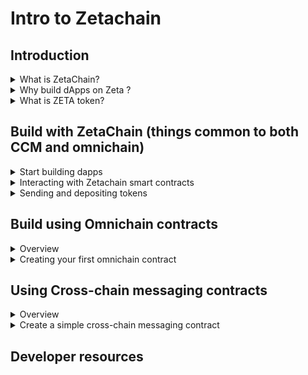 # Intro to Zetachain


## Introduction

<details>
<summary>What is ZetaChain?</summary>
<br>
ZetaChain is the foundational, chain-agnostic backbone of the decentralized internet. It acts as a convergence point for various blockchains, including Ethereum and Bitcoin. ZetaChain enables omnichain functionality, supporting generic smart contracts and seamless messaging between different blockchains. By addressing the challenges of cross-chain interactions, it opens up the crypto and global financial ecosystem to a broader audience. ZetaChain envisions a fluid, multi-chain crypto ecosystem where users and developers can easily navigate and leverage the unique advantages of different blockchains for payments, DeFi, gaming, art, and more.
At its core, ZetaChain is a public omnichain blockchain that supports real, native cross-blockchain transactions with a complete toolkit for cross-chain messaging and general Omnichain Smart Contracts.
  
------
<h3>MCQs</h3>

**Question:What is the primary role of ZetaChain in the context of the decentralized internet?**

◻  A. Providing exclusive support for Ethereum transactions <br>
◻  B. Acting as a specialized gaming blockchain <br>
✅ C. Enabling omnichain functionality for cross-blockchain transactions <br>
◻  D. Focusing solely on Bitcoin-related smart contracts


-------
</details>

<details>
<summary>Why build dApps on Zeta ?</summary>
<br>

**1. Decentralized and public blockchain network:**

ZetaChain is built on the Cosmos SDK and Tendermint Consensus. Unlike many cross-chain solutions that rely on centralized trust models prone to exploits and hacks, ZetaChain operates as a Proof-of-Stake blockchain. This means that all transactions and activities on the chain, including cross-chain transactions, are fully transparent, verifiable, and operate in a trust-minimized manner.

**2. Hyper-connected nodes:**

ZetaChain's nodes have observers that monitor transactions on every connected chain. Through ZetaChain's TSS architecture, the network can sign and verify transactions on each connected chain, similar to how a wallet operates. These hyper-connected nodes provide a seamless omnichain environment, allowing developers to build novel and powerful cross-chain applications.

**3. Omnichain smart contracts:**

ZetaChain supports the native deployment of smart contracts that can read from and write to connected chains. It is the only public blockchain that offers this capability, opening up new possibilities for app development.

**4. Cross-chain message passing:**

Developers can easily pass messages (data and value) between chains and layers using simple function calls. By leveraging message passing, dApp developers can create robust cross-chain applications by implementing a few functions within their existing smart contracts.

**5. Managed external assets:**

ZetaChain's network and dApps built on top of it can manage assets and vaults of externally connected chains. This allows for the management of assets on any chain, similar to how a smart contract on a single chain manages assets. As a result, a dApp on ZetaChain can orchestrate and bring smart contract logic to any connected chain, including non-smart-contract chains like Bitcoin.


-------
<h3>MCQs</h3>

**Question:How does ZetaChain's use of the Tendermint Consensus and Proof-of-Stake differ from some cross-chain solutions?**

◻  A. It introduces a centralized trust model. <br>
◻  B. It relies on a Proof-of-Work blockchain <br>
◻  C. It minimizes hyper-connected nodes <br>
✅  D. It ensures fully transparent and verifiable transactions


<br>

**Question:What distinguishes ZetaChain's approach to cross-chain applications through hyper-connected nodes?**

◻  A. Limited connectivity with external chains <br>
✅ B. Utilization of TSS architecture for transaction signing <br>
◻  C. Exclusively supporting single-chain applications <br>
◻  D. Reliance on a centralized node model <br>

----------
</details>


<details>
<summary>What is ZETA token?</summary>
<br>
ZetaChain's coin, ZETA, serves multiple purposes within the ZetaChain ecosystem.
  
- ZETA is used as gas for ZetaChain’s omnichain smart contracts layer and internal transactions. With transactions like EIP 1559, some ZETA is burned over time.

- ZETA is used in core pools that the protocol uses to exchange for external ZRC-20 gas assets to pay for and write outbound transactions to external chains. ZRC-20 is a token standard integrated into ZetaChain's omnichain smart contract platform. At a high-level, ZRC-20 tokens are an extension of the standard ERC-20 tokens found in the Ethereum ecosystem, ZRC-20 tokens have the added ability to manage assets on all ZetaChain-connected chains. 

- ZETA is used as a cross-chain intermediary asset through messaging. When a cross-chain message is sent, a dApp/user attaches ZETA in his message to represent value and to pay for all gas and transaction fees in a single bundle. ZETA is also exchanged on the core pools to pay for outbound gas.
  
- Users can conveniently pay for ZetaChain's cross-chain service and gas fees on the destination chain using ZETA in a single step or bundle.

-------
<h3>MCQs</h3>
<br>
**Question: What are the primary use cases of ZETA within the ZetaChain ecosystem?**

◻  A. Solely used for gas in external transactions <br>
◻  B. Exclusively burned over time in internal transactions <br>
✅ C. Multi-purpose, including gas for smart contracts, exchange in core pools, and as a cross-chain intermediary asset <br>
◻  D. Limited to managing assets on ZetaChain-connected chains
-------

</details>

## Build with ZetaChain (things common to both CCM and omnichain)
<details>
<summary> Start building dapps </summary>
<br>
ZetaChain is a Proof of Stake (PoS) blockchain developed using the Cosmos SDK and Tendermint Core consensus engine. This design choice allows ZetaChain to benefit from fast block times and instant finality.

ZetaChain includes an Ethereum Virtual Machine (EVM) compatible execution layer called zEVM. In addition to supporting all EVM features and standard interactions (such as contract creation, contract interaction, and contract composition), zEVM offers two unique capabilities:

- Contracts on zEVM can be called from external chains.
- Contracts on zEVM can generate outbound transactions on external chains.

These two features make zEVM a versatile programmable platform, enabling cross-chain transactions that can modify states across different chains in a single step.

When developing on ZetaChain, you create zEVM contracts. While these contracts can be standard Solidity contracts, to fully utilize ZetaChain's capabilities, they should adhere to specific interfaces. These interfaces, unique to ZetaChain, facilitate interaction with externally connected blockchains.

ZetaChain provides two methods for developing dApps: omnichain contracts and cross-chain message passing.

</details>

<details>
<summary> Interacting with Zetachain smart contracts </summary>
<br>

This ZetaChain smart contract template will help you to setup your dApp quickly. In order to begin, git clone the below repository.

`git clone https://github.com/zeta-chain/template`


This template uses Hardhat to compile, test, and deploy contracts. It also imports `@zetachain/toolkit` that provides a useful set of utilities for creating contracts, querying balances, tracking cross-chain transactions, accessing the faucet, and more. The template exposes most of the features available in the toolkit through Hardhat tasks.

1. Generating a Random Wallet
To generate a random wallet:

`npx hardhat account --save`

This command generates a random wallet, prints information about the wallet to the terminal, and saves the private key to a .env file to make it accessible to Hardhat. If you don't want to save the wallet (for example, if you just need an address to send tokens to for testing purposes), you can run the command without the --save flag.

If you already have a private key or a mnemonic you want to import, you can use the `--recover` flag:

`npx hardhat account --save --recover`

The account command will prompt you for a private key or a mnemonic, print the derived addresses and save the private key into the .env file.

The account command shows derived addresses in hexacecimal (for EVM-based chains), bech32 with zeta prefix for ZetaChain, and bech32 for Bitcoin.

2. Querying for Token Balances
To query for token balances:

`npx hardhat balances`

This command queries token balances for the account address derived from the private key specified in the `.env`. If you need to query for balances as part of a script, you can also use a `--json` flag to output the balances in JSON format:

`npx hardhat balances --json`

If you want to query for token balances for a different account, you can use the `--address` flag:

`npx hardhat balances --address ADDRESS`

The balances command supports querying for native gas tokens, wrapped ZETA on all connected chains as well as ZetaChain, ZRC-20 tokens, and BTC on Bitcoin.

3. Requesting Tokens from the Faucet
To request ZETA tokens from the faucet:

`npx hardhat faucet`

This command requests tokens from the faucet for the account address derived from the private key specified in the .env. Tokens sent to the address on ZetaChain.

You can specify a different address to send the tokens to:

`npx hardhat faucet --address ADDRESS`

Alternatively, you can install a standalone faucet CLI:

`yarn global add @zetachain/faucet-cli`

You can then use it with the following command:

`zetafaucet -h`

4. Creating an Omnichain Contract
The template includes a set of commands for generating code for smart contracts and helper tasks.

To create a new omnichain contract:

`npx hardhat omnichain MyContract`

This command creates a new omnichain contract in `contracts/MyContract.sol`, a task to deploy the contract in `tasks/deploy.ts`, and a task to interact with the contract in `tasks/interact.ts`.

When an omnichain contract is called, it can receive data in the data field of a transaction. This data is passed to the message parameter of the contract's onCrossChainCall function. To specify the fields of the message parameter, use positional arguments:

`npx hardhat omnichain MyContract recepient:address description quantity:uint256`

A field may have a type specified after the field name, separated by a colon. If no type is specified, the type defaults to string.

Supported types are: address, bool, bytes32, string, int,int8,int16,int128,int256,uint,uint8,uint16,uint128,uint256.

Learn more about omnichain contracts by following the tutorials.

5. Creating a Cross-Chain Messaging Contract
To create a new cross-chain messaging contract:

`npx hardhat messaging MyContract`

This command creates a new cross-chain messaging contract in contracts/MyContract.sol, a task to deploy the contract in tasks/deploy.ts, and a task to interact with the contract in tasks/interact.ts.

You can pass additional optional arguments to the messaging command to specify the data that will be sent in the message.

npx hardhat messaging MyContract token:uint256 sender:address to:address description

A field may have a type specified after the field name, separated by a colon. If no type is specified, the type defaults to string.

The list of supported types is the same as for omnichain contracts.


6. Tracking a Cross-Chain Transaction
After broadcasting a cross-chain transaction on a connected chain either to a cross-chain messaging contract or to trigger an omnichain contract, you can track its status:

`npx hardhat cctx TX_HASH`

7. Verifying a Contract
To verify a contract deployed on ZetaChain:

`npx hardhat verify:zeta --contract ADDRESS`

Select the contract to verify:
```
? Select a contract to verify: (Use arrow keys)
  @zetachain/zevm-protocol-contracts/contracts/interfaces/IZRC20.sol:IZRC20
  @zetachain/zevm-protocol-contracts/contracts/interfaces/zContract.sol:zContract
❯ contracts/Withdraw.sol:Withdraw
```

After the confirmation the contract will be verified.

8. Sending Tokens
Sending ZETA from ZetaChain to Goerli:

`npx hardhat send-zeta --amount 1 --network zeta_testnet --destination goerli_testnet`

9. Sending ZETA from Goerli to ZetaChain:

`npx hardhat send-zeta --amount 1 --network goerli_testnet --destination zeta_testnet`

10. Depositing gETH to ZetaChain as ZRC-20:

`npx hardhat send-zrc20 --amount 1 --network goerli_testnet --destination zeta_testnetv`

11. Withdrawing ZRC-20 from ZetaChain go Goerli as gETH:

`npx hardhat send-zrc20 --amount 1 --network zeta_testnet --destination goerli_testnet`

12. Depositing tBTC from the Bitcoin testnet to ZetaChain:

`npx hardhat send-btc --amount 1 --recipient TSS_ADDRESS --memo RECIPIENT_ADDRESS_WITHOUT_0x`


13. Querying Cross-Chain Fees


`npx hardhat fees`

This command will query the latest omnichain withdrawal fees as well as cross-chain messaging fees.

14. To calculate the fees for a different gas limit use the --gas flag:

`npx hardhat fees --gas 300000`

</details>

<details>
<Summary> Sending and depositing tokens </Summary>
<br>
<h3>Native ZETA Token on ZetaChain</h3>
The native token of the ZetaChain ZETA is a staking token, and is used to pay for transaction fees. ZetaChain node is built with Cosmos SDK framework and the ZETA token is implemented as a sdk.Coin. The on-chain denomination for the same is aZeta.

1 ZETA = 10¹⁸ aZeta.

To query for account balance you can use the Cosmos HTTP API balances endpoint:

`https://zetachain-athens.blockpi.network/lcd/v1/public/cosmos/bank/v1beta1/balances/zeta19nfaqu9wr0fktyyampva98ec025kjy0phww5um`
- To convert the value amount from azeta to ZETA, divide it by 10¹⁸. In the example above the balance is 10 ZETA.
  

> Sending ZETA from ZetaChain to Goerli:

`npx hardhat send-zeta --amount 1 --network zeta_testnet --destination goerli_testnet`

- send-zeta sends native ZETA to the wrapped ZETA contract on ZetaChain, approves the wrapped ZETA to be spent by the connector contract, then finally calls the connector's send method to send the wrapped ZETA to the connected chain.

> Wrapped ZETA on ZetaChain
ZETA can exists on ZetaChain in a wrapped form (WZETA) as a WETH9 token. WZETA is primarily used in internal liquidity pools on ZetaChain paired with native gas tokens of connected blockchains (for example, gETH/WZETA pair).

To wrap native ZETA and turn it into WZETA, send it to the zetaToken contract on Zetachain.

> ZETA Tokens on Connected Blockchains

ZETA tokens on EVM-compatible connected blockchains (like Ethereum, Polygon and BSC) are implemented as ERC-20 tokens. You can find the contract addresses of the zetaToken on a connected blockchain on the testnet page.

> Sending ZETA from Goerli to ZetaChain:

`npx hardhat send-zeta --amount 1 --network goerli_testnet --destination zeta_testnet`

 When you use the send-zeta command above, you will receive unwrapped native ZETA on ZetaChain.

> Sending ZETA from Goerli to BSC testnet:

`npx hardhat send-zeta --amount 1 --network goerli_testnet --destination bsc_testnet`

> Acquiring ZETA on ZetaChain

One way to accquire ZETA on ZetaChain is to swap native gas tokens (like gETH) on a connected chain's (like Goerli) Uniswap for ZETA. Use the zetaToken [contract address](https://www.zetachain.com/docs/reference/testnet/) on the connected chain of choice to add it to [Uniswap's UI](https://app.uniswap.org/swap), swap gETH for ZETA, then send ZETA to ZetaChain using the send-zeta command described above.

> Foreign Tokens on ZetaChain
> 
Native gas tokens of connected blockchains (like gETH, tMATIC, tBNB, and tBTC) are represented on ZetaChain as ZRC-20. ZRC-20 is an extension of ERC-20 that allows depositing tokens to and withdrawing tokens from ZetaChain.

To deposit tokens to ZetaChain, send them to the TSS address on a connected chain. To withdraw native gas tokens from ZetaChain, call the withdraw method of the ZRC-20 contract.

- Depositing gETH to ZetaChain as ZRC-20:

`npx hardhat send-zrc20 --amount 1 --network goerli_testnet --destination zeta_testnet`

- Withdrawing ZRC-20 from ZetaChain to Goerli as gETH:

`npx hardhat send-zrc20 --amount 1 --network zeta_testnet --destination goerli_testnet`

tBTC is represented on ZetaChain as ZRC-20 as well. To deposit tBTC to ZetaChain you need to send it to the tss address on the Bitcoin testnet with the recipient's address encoded in the memo.

- Depositing tBTC from the Bitcoin testnet to ZetaChain:

`npx hardhat send-btc --amount 1 --recipient <TSS_ADDRESS> --memo <RECIPIENT_ADDRESS>`

</details>


## Build using Omnichain contracts
<details>
<Summary> Overview </Summary>
<br>
Omnichain Smart Contracts are contracts deployed on ZetaChain that can use and orchestrate assets on connected chains, as well as on ZetaChain. With omnichain smart contracts you are able to have a single place of logic that can maintain the state of assets and data across all connected chains.

For a contract to be considered omnichain it must inherit from the zContract interface and implement the onCrossChainCall function:
```
pragma solidity 0.8.7;

import "@zetachain/protocol-contracts/contracts/zevm/interfaces/IZRC20.sol";
import "@zetachain/protocol-contracts/contracts/zevm/interfaces/zContract.sol";

contract YourContract is zContract {
    function onCrossChainCall(
        zContext calldata context,
        address zrc20,
        uint256 amount,
        bytes calldata message
    ) external virtual override {
        bytes32 recipient = abi.decode(message, (bytes32));

        (, uint256 gasFee) = IZRC20(zrc20).withdrawGasFee();

        IZRC20(zrc20).approve(zrc20, gasFee);
        IZRC20(zrc20).withdraw(abi.encodePacked(recipient), amount - gasFee);
    }
}
```
An omnichain contract is deployed on ZetaChain and can be called from any connected chain.

To call on omnichain contract the only thing a user has to do is send a transaction to a connected chain to ZetaChain's TSS address. The transaction amount becomes available to the sender on ZetaChain as ZRC-20 and the data byte array (containing an the omnichain contract address and message) is used to call the omnichain contract by address and pass arguments from the message.

Omnichain Smart Contracts are ideal for more complex applications where state management between different chains is core to the application. Some use case examples include:

- Complex trading or DeFi applications that involve liquidity on multiple chains.
- Adding smart contract layer to non-smart-contract chains like Bitcoin and Dogecoin, or incorporating these chains/assets with other pieces of the DeFi ecosystem natively.
- Multichain smart-contract wallet applications like portfolio management across all chains.
Leveraging existing implementations of protocols like Aave, Uniswap, Curve, etc. for omnichain. Since zEVM is EVM-compatible, one can build on top of these implementations (just as they would on Ethereum) to adapt them for omnichain interoperability.

Let's take a look at simple omnichain contract example in next section.

</details>




<details>
<Summary> Creating your first omnichain contract </Summary>
<br>

In this tutorial you will create a simple omnnichain contract, deploy it on ZetaChain and make a contract call from a connected chain.

<h3>Prerequisites:</h3>
<br>

- Node.js (version 18 or above)
- Yarn
- Git
- Set Up Your Environment
  
You can start from cloning the Hardhat contract template using the following command :

`git clone https://github.com/zeta-chain/template`

- Install dependencies:

```
cd template
yarn
```

<h3>Create the Contract :</h3>
<br>
  
To create a new omnichain contract you will use the omnichain Hardhat task available by default in the template.

`npx hardhat omnichain MyContract`

The omnichain task can also accept a list of arguments (optionally with types) to create a contract that accepts specific data from a connected chain.In this tutorial, you will create a contract that does not accept any arguments.

The omnichain task has created:

- `contracts/MyContract.sol`: a Solidity omnichain smart contract
- `tasks/deploy.ts`: a Hardhat task to deploy the contract
- `tasks/interact.ts`: a Hardhat task to interact with the contract
- It also modified `hardhat.config.ts` to import both deploy and interact tasks.

<h3>Omnichain Contract</h3>

Let's review the contents of the MyContract contract:

```
contracts/MyContract.sol
// SPDX-License-Identifier: MIT
pragma solidity 0.8.7;

import "@zetachain/protocol-contracts/contracts/zevm/SystemContract.sol";
import "@zetachain/protocol-contracts/contracts/zevm/interfaces/zContract.sol";

contract MyContract is zContract {
    SystemContract public immutable systemContract;

    constructor(address systemContractAddress) {
        systemContract = SystemContract(systemContractAddress);
    }

    modifier onlySystem() {
        require(
            msg.sender == address(systemContract),
            "Only system contract can call this function"
        );
        _;
    }

    function onCrossChainCall(
        zContext calldata context,
        address zrc20,
        uint256 amount,
        bytes calldata message
    ) external virtual override onlySystem {
        // TODO: implement the logic
    }
}
```

MyContract is a simple contract that inherits from the zContract interface.

- The contract declares a state variable of type SystemContract that stores a reference to the system contract.

- The constructor function accepts the address of the system contract and stores it in the systemContract state variable.

- `onCrossChainCall` is a function that is called when the contract gets called by a token transfer transaction sent to the TSS address on a connected chain (when a gas token is deposited) or a deposit method call on the ERC-20 custody contract (when an ERC-20 token is deposited). The function receives the following inputs:

- context: is a struct of type zContext that contains the following values:
- origin: EOA address that sent the token transfer transaction to the TSS address (triggering the omnichain contract) or the value passed to the deposit method call on the ERC-20 custody contract.
- chainID: interger ID of the connected chain from which the omnichain contract was triggered.
- sender (reserved for future use, currently empty)
- zrc20: the address of the ZRC-20 token contract that represents an asset from a connected chain on ZetaChain.
- amount: the amount of tokens that were transferred to the TSS address or an amount of tokens that were deposited to the ERC-20 custody contract.
- message: the contents of the data field of the token transfer transaction.

The `onCrossChainCall` function should only be called by the system contract (in other words, by the ZetaChain protocol) to prevent a caller from supplying arbitrary values in context. The onlySystem modifier ensures that the function is called only as a response to a token transfer transaction sent to the TSS address or an ERC-20 custody contract.

By default, the `onCrossChainCall` function doesn't do anything else. Based on usecase, you can implement the logic for the same.

<h3>Deploy Task</h3>
<br>

The omnichain task has created a Hardhat task to deploy the contract:


`tasks/deploy.ts`

```
import { getAddress } from "@zetachain/protocol-contracts";
import { task } from "hardhat/config";
import { HardhatRuntimeEnvironment } from "hardhat/types";

const main = async (args: any, hre: HardhatRuntimeEnvironment) => {
  if (hre.network.name !== "zeta_testnet") {
    throw new Error(
      '🚨 Please use the "zeta_testnet" network to deploy to ZetaChain.'
    );
  }

  const [signer] = await hre.ethers.getSigners();
  if (signer === undefined) {
    throw new Error(
      `Wallet not found. Please, run "npx hardhat account --save" or set PRIVATE_KEY env variable (for example, in a .env file)`
    );
  }

  const systemContract = getAddress("systemContract", "zeta_testnet");

  const factory = await hre.ethers.getContractFactory("MyContract");
  const contract = await factory.deploy(systemContract);
  await contract.deployed();

  if (args.json) {
    console.log(JSON.stringify(contract));
  } else {
    console.log(`🔑 Using account: ${signer.address}

🚀 Successfully deployed contract on ZetaChain.
📜 Contract address: ${contract.address}
🌍 Explorer: https://athens3.explorer.zetachain.com/address/${contract.address}
`);
  }
};

task("deploy", "Deploy the contract", main).addFlag("json", "Output in JSON");
```

- Omnichain contracts are supposed to be deployed to ZetaChain, so the task checks that the `--network` flag value is always zeta_testnet.

- The task uses the `getAddress` function from @zetachain/protocol-contracts to get the address of the system contract on ZetaChain.

- The task then uses `Ethers.js` to deploy the contract to ZetaChain.


<h3>Interact Task</h3>
<br>

The omnichain task has also created a Hardhat task to interact with the contract:

`tasks/interact.ts`
```
import { task } from "hardhat/config";
import { HardhatRuntimeEnvironment } from "hardhat/types";
import { parseUnits } from "@ethersproject/units";
import { getAddress } from "@zetachain/protocol-contracts";
import ERC20Custody from "@zetachain/protocol-contracts/abi/evm/ERC20Custody.sol/ERC20Custody.json";
import { prepareData } from "@zetachain/toolkit/helpers";
import { utils, ethers } from "ethers";
import ERC20 from "@openzeppelin/contracts/build/contracts/ERC20.json";

const main = async (args: any, hre: HardhatRuntimeEnvironment) => {
  const [signer] = await hre.ethers.getSigners();

  const data = prepareData(args.contract, [], []);

  let tx;

  if (args.token) {
    const custodyAddress = getAddress("erc20Custody", hre.network.name as any);
    const custodyContract = new ethers.Contract(
      custodyAddress,
      ERC20Custody.abi,
      signer
    );
    const tokenContract = new ethers.Contract(args.token, ERC20.abi, signer);
    const decimals = await tokenContract.decimals();
    const value = parseUnits(args.amount, decimals);
    const approve = await tokenContract.approve(custodyAddress, value);
    await approve.wait();

    tx = await custodyContract.deposit(signer.address, args.token, value, data);
    tx.wait();
  } else {
    const value = parseUnits(args.amount, 18);
    const to = getAddress("tss", hre.network.name as any);
    tx = await signer.sendTransaction({ data, to, value });
  }

  if (args.json) {
    console.log(JSON.stringify(tx, null, 2));
  } else {
    console.log(`🔑 Using account: ${signer.address}\n`);

    console.log(`🚀 Successfully broadcasted a token transfer transaction on ${hre.network.name} network.
📝 Transaction hash: ${tx.hash}
  `);
  }
};

task("interact", "Interact with the contract", main)
  .addParam("contract", "The address of the withdraw contract on ZetaChain")
  .addParam("amount", "Amount of tokens to send")
  .addOptionalParam("token", "The address of the token to send")
  .addFlag("json", "Output in JSON");
```

The task uses the prepareData function from @zetachain/toolkit/helpers to prepare the data field of the token transfer transaction. prepareData accepts an omnichain contract address on ZetaChain, a list of argument types, and a list of argument names. The data field contains the following information:

- the address of the contract on ZetaChain
- the arguments to pass to the onCrossChainCall function in the message parameter
- In the code generated above there are no arguments, so the data field is simply the address of the contract on ZetaChain.

Calling omnichain contracts is differs depending on whether a gas token is being deposited or an ERC-20 token.

If an ERC-20 token address is passed to the `--token` optional parameter, the interact task assumes you want to deposit an ERC-20 token in an omnichain contract.

To deposit an ERC-20 token into an omnichain contract you need to call the deposit method of the ERC-20 custody contract. The task first gets the address of the custody contract on the current network, creates an instance of a token contract, gets the number of decimals of the token, and approves the custody contract to spend the specified amount of ERC-20 tokens. The task then calls the deposit method of the custody contract, passing the following information:

- signer.address: the sender address that will be available in the origin field of the context parameter of the onCrossChainCall function
- args.token: the address of the ERC-20 token being deposited
- value: the amount of tokens being deposited
- data: the contents of the message
- If the --token optional parameter is not used, the interact task assumes you want to deposit a gas token. To deposit a gas token you need to send a token transfer transaction to the TSS address on a connected chain.

`getAddress` retrieves the address of the TSS on the current network.

The task then uses Ethers.js to send a token transfer transaction to the TSS address. The transaction contains the following information:

- data: the data field prepared by prepareData
- to: the address of the TSS
- value: the amount of tokens to transfer


<h3>Create an Account</h3>
<br>

To deploy and interact with the contract you will need a wallet with tokens.

- Create a new wallet account:

`npx hardhat account --save`

This command generates a random wallet, prints information about the wallet to the terminal, and saves the private key to a .env file to make it accessible to Hardhat.

- Use the Faucet to Request Tokens
Request testnet ZETA tokens from the ZetaChain faucet:

`npx hardhat faucet`

This command requests tokens from the faucet for the account address derived from the private key specified in the .env. Tokens sent to the address on ZetaChain.

Using the faucet task you can get ZETA tokens on ZetaChain as well as ZETA tokens on connected chains.

You will, however, need to request native tokens on connected chains from one of the publicly available faucets.

- Check Token Balances
Check token balances to ensure you have tokens on ZetaChain and at least one of the connected chains:

`npx hardhat balances`

Learn more about these and other ZetaChain toolkit commands avaialble in the [template](https://www.zetachain.com/docs/developers/template/).

- Deploy the Contract
Clear the cache and artifacts, then compile the contract:

`npx hardhat compile --force`

- Deploy the contract to ZetaChain:

`npx hardhat deploy --network zeta_testnet`

</details>

  
## Using Cross-chain messaging contracts
<details>
<summary>Overview</summary>
<br>

Cross-chain messaging (CCM) lets you send messages from any connected chain to any connected chain, including ZetaChain. Cross-chain messaging makes the most sense for applications that generally need minimal logic or state to maintain across all chains, and where data that needs only to be passed between different chains one way.

```
pragma solidity 0.8.7;

import "@zetachain/protocol-contracts/contracts/evm/tools/ZetaInteractor.sol";
import "@zetachain/protocol-contracts/contracts/evm/interfaces/ZetaInterfaces.sol";

contract YourContract is ZetaInteractor, ZetaReceiver {
    constructor(address connectorAddress)
        ZetaInteractor(connectorAddress)
    {}

    function sendMessage(uint256 destinationChainId) external payable {
        connector.send(
            ZetaInterfaces.SendInput({
                destinationChainId: destinationChainId,
                destinationAddress: interactorsByChainId[destinationChainId],
                destinationGasLimit: 300000,
                message: abi.encode("Hello, Cross-Chain World!"),
                zetaValueAndGas: msg.value,
                zetaParams: abi.encode("")
            })
        );
    }

    function onZetaMessage(ZetaInterfaces.ZetaMessage calldata zetaMessage) external override isValidMessageCall(zetaMessage) {
        // Handle the message
    }

    function onZetaRevert(ZetaInterfaces.ZetaRevert calldata zetaRevert) external override isValidRevertCall(zetaRevert) {
        // Handle the revert
    }
}
```
CCM contracts are deployed on two or more connected chains. ZetaChain acts as a relayer transferring the messages between blockchains.

- To send a message a user calls a function that executes connector.send(). ZetaChain picks up the message and sends it to the destination chain. The message is then received by a CCM contract passed to the onZetaMessage function.

A good use-case of CCM is an application that needs only to call a contract or send value to an address on a different chain. After the message is received and processed on the destination, the application ideally doesn't have to broadcast anything back to synchronize state for anything, and the sender doesn't care about the results.

Cross-chain messaging works to build a variety of applications and primitives such as:

- Omnichain NFTs that can be sent between different chains, and that don't need to know about the state of the collection on other chains
- “Simple” swap or bridge apps that use liquidity pools on existing chains
- Proving ownership of NFTs or simple action-calls to a different chain


</details>

<details>
<summary>Create a simple cross-chain messaging contract</summary>
<br>
In this tutorial we will create a simple contract that allows sending a message from one chain to another using the [Connector API](https://www.zetachain.com/docs/developers/cross-chain-messaging/connector/).

<h3>Prerequisites</h3>
<br>

- Node.js (version 18 or above)
- Yarn
- Git
  
<h3> Set up your environment </h3>

`git clone https://github.com/zeta-chain/template`
```
cd template
yarn
```

- Create the Contract
To create a new cross-chain messaging contract you will use the messaging Hardhat task available by default in the template.

`npx hardhat messaging CrossChainMessage message:string`

The messaging task accepts one or more arguments: the name of the contract and a list of arguments (optionally with types). The arguments define the contents of the message that will be sent across chains.

In the example above the message will have only one field: message of type string. If the type is not specified it is assumed to be string.

The messaging task has created:

- `contracts/CrossChainMessage.sol`: a Solidity cross-chain messaging contract
- `tasks/deploy.ts`: a Hardhat task to deploy the contract on one or more chains
- `tasks/interact.ts`: a Hardhat task to interact with the contract
- It also modified `hardhat.config.ts` to import both deploy and interact tasks.

- Cross-Chain Messaging Contract
Let's review the contents of the CrossChainMessage contract:

```
contracts/CrossChainMessage.sol
// SPDX-License-Identifier: MIT
pragma solidity 0.8.7;

import "@openzeppelin/contracts/interfaces/IERC20.sol";
import "@openzeppelin/contracts/access/Ownable.sol";
import "@zetachain/protocol-contracts/contracts/evm/tools/ZetaInteractor.sol";
import "@zetachain/protocol-contracts/contracts/evm/interfaces/ZetaInterfaces.sol";

contract CrossChainMessage is ZetaInteractor, ZetaReceiver {
    error InvalidMessageType();

    event CrossChainMessageEvent(string);
    event CrossChainMessageRevertedEvent(string);

    bytes32 public constant CROSS_CHAIN_MESSAGE_MESSAGE_TYPE =
        keccak256("CROSS_CHAIN_CROSS_CHAIN_MESSAGE");
    ZetaTokenConsumer private immutable _zetaConsumer;
    IERC20 internal immutable _zetaToken;

    constructor(
        address connectorAddress,
        address zetaTokenAddress,
        address zetaConsumerAddress
    ) ZetaInteractor(connectorAddress) {
        _zetaToken = IERC20(zetaTokenAddress);
        _zetaConsumer = ZetaTokenConsumer(zetaConsumerAddress);
    }

    function sendMessage(
        uint256 destinationChainId,
        string memory message
    ) external payable {
        if (!_isValidChainId(destinationChainId))
            revert InvalidDestinationChainId();

        uint256 crossChainGas = 2 * (10 ** 18);
        uint256 zetaValueAndGas = _zetaConsumer.getZetaFromEth{
            value: msg.value
        }(address(this), crossChainGas);
        _zetaToken.approve(address(connector), zetaValueAndGas);

        connector.send(
            ZetaInterfaces.SendInput({
                destinationChainId: destinationChainId,
                destinationAddress: interactorsByChainId[destinationChainId],
                destinationGasLimit: 300000,
                message: abi.encode(CROSS_CHAIN_MESSAGE_MESSAGE_TYPE, message),
                zetaValueAndGas: zetaValueAndGas,
                zetaParams: abi.encode("")
            })
        );
    }

    function onZetaMessage(
        ZetaInterfaces.ZetaMessage calldata zetaMessage
    ) external override isValidMessageCall(zetaMessage) {
        (bytes32 messageType, string memory message) = abi.decode(
            zetaMessage.message,
            (bytes32, string)
        );

        if (messageType != CROSS_CHAIN_MESSAGE_MESSAGE_TYPE)
            revert InvalidMessageType();

        emit CrossChainMessageEvent(message);
    }

    function onZetaRevert(
        ZetaInterfaces.ZetaRevert calldata zetaRevert
    ) external override isValidRevertCall(zetaRevert) {
        (bytes32 messageType, string memory message) = abi.decode(
            zetaRevert.message,
            (bytes32, string)
        );

        if (messageType != CROSS_CHAIN_MESSAGE_MESSAGE_TYPE)
            revert InvalidMessageType();

        emit CrossChainMessageRevertedEvent(message);
    }
}
```
The above contract:

- inherits from `ZetaInteractor`, which provides two modifiers that are used to validate the message and revert calls: `isValidMessageCall` and `isValidRevertCall.`
- implements `ZetaReceiver`, which defines two functions: `onZetaMessage` and `onZetaRevert`.
  
<h4>State Variables:</h4>
<br>

- `CROSS_CHAIN_MESSAGE_MESSAGE_TYPE`: a public constant state variable which defines the message type. If your contract supports more than one message type, it's useful to define a constant for each one.
- `_zetaConsumer`: a private immutable state variable that stores the address of ZetaTokenConsumer, which is used amond other things for getting ZETA tokens from native tokens to pay for gas when sending a message.
- `_zetaToken`: an internal immutable state variable that stores the address of the ZETA token contract.
The contract defines two events: `CrossChainMessageEvent` emitted when a message is processed on the destination chain and `CrossChainMessageRevertedEvent` emitted when a message is reverted on the destination chain.

The constructor passes `connectorAddress` to the `ZetaInteractor` constructor and initializes both `_zetaToken` and `_zetaConsumer` state variables.

The `sendMessage` function is used to send a message to a recipient contract on the destination chain. It first checks that the destination chain ID is valid. Then it uses ZETA consumer to get the needed amount of ZETA tokens from the provided `msg.value` (amount of native gas assets sent with the function call), and approves the `ZetaConnector` to spend the `zetaValueAndGas` amount of ZETA tokens.

The ```sendMessagev function uses `connector.send` to send a crosss-chain message with the following arguments wrapped in a struct:

- `destinationChainId`: chain ID of the destination chain
- `destinationAddress`: address of the contract receiving the message on the destination chain (expressed in bytes since it can be non-EVM)
- `destinationGasLimit`: gas limit for the destination chain's transaction
- `message`: arbitrary message to be parsed by the receiving contract on the destination chain
- `zetaValueAndGas`: amount of ZETA tokens to be sent to the destination chain, ZetaChain gas fees, and destination chain gas fees (expressed in ZETA tokens)
- `zetaParams`: optional ZetaChain parameters.
- The `onZetaMessage` function processes incoming cross-chain messages. The function decodes the message to identify its type and content.

- If the message type matches a predefined constant, the message's reception is logged through the CrossChainMessageEvent. However, if the type is unrecognized, the function reverts to ensure that only specific message types are handled. The function also uses a `isValidMessageCall` modifier to verify the message's authenticity, ensuring it comes from a trusted source.

The `onZetaRevert` function handles the reversal of cross-chain messages. Taking in a `ZetaInterfaces.ZetaRevert` parameter, the function decodes this reverted message to identify its type and content. If the message type aligns with a predefined constant, the function logs the reversal through the `CrossChainMessageRevertedEvent`. On the other hand, if the type is not recognized, the function reverts the transaction. The function also uses the `isValidRevertCall` modifier to ensure that the revert message is genuine and originates from the trusted source.

<h3>Deploy Task</h3>
<br>
The messaging task has created a Hardhat task to deploy the contract.

`tasks/deploy.ts`

```
import { getAddress } from "@zetachain/protocol-contracts";
import { ethers } from "ethers";
import { task, types } from "hardhat/config";
import { HardhatRuntimeEnvironment } from "hardhat/types";
import { getSupportedNetworks } from "@zetachain/networks";

const contractName = "CrossChainMessage";

const main = async (args: any, hre: HardhatRuntimeEnvironment) => {
  const networks = args.networks.split(",");
  const contracts: { [key: string]: string } = {};
  await Promise.all(
    networks.map(async (networkName: string) => {
      contracts[networkName] = await deployContract(
        hre,
        networkName,
        args.json,
        args.gasLimit
      );
    })
  );

  for (const source in contracts) {
    await setInteractors(hre, source, contracts, args.json, args.gasLimit);
  }

  if (args.json) {
    console.log(JSON.stringify(contracts, null, 2));
  }
};

const initWallet = (hre: HardhatRuntimeEnvironment, networkName: string) => {
  const { url } = hre.config.networks[networkName] as any;
  const provider = new ethers.providers.JsonRpcProvider(url);
  const wallet = new ethers.Wallet(process.env.PRIVATE_KEY as string, provider);

  return wallet;
};

const deployContract = async (
  hre: HardhatRuntimeEnvironment,
  networkName: string,
  json: boolean = false,
  gasLimit: number
) => {
  const wallet = initWallet(hre, networkName);

  const connector = getAddress("connector", networkName as any);
  const zetaToken = getAddress("zetaToken", networkName as any);
  const zetaTokenConsumerUniV2 = getAddress(
    "zetaTokenConsumerUniV2",
    networkName as any
  );
  const zetaTokenConsumerUniV3 = getAddress(
    "zetaTokenConsumerUniV3",
    networkName as any
  );

  const { abi, bytecode } = await hre.artifacts.readArtifact(contractName);
  const factory = new ethers.ContractFactory(abi, bytecode, wallet);
  const contract = await factory.deploy(
    connector,
    zetaToken,
    zetaTokenConsumerUniV2 || zetaTokenConsumerUniV3,
    { gasLimit }
  );

  await contract.deployed();
  if (!json) {
    console.log(`
🚀 Successfully deployed contract on ${networkName}.
📜 Contract address: ${contract.address}`);
  }
  return contract.address;
};

const setInteractors = async (
  hre: HardhatRuntimeEnvironment,
  source: string,
  contracts: { [key: string]: string },
  json: boolean = false,
  gasLimit: number
) => {
  if (!json) {
    console.log(`
🔗 Setting interactors for a contract on ${source}`);
  }
  const wallet = initWallet(hre, source);

  const { abi, bytecode } = await hre.artifacts.readArtifact(contractName);
  const factory = new ethers.ContractFactory(abi, bytecode, wallet);
  const contract = factory.attach(contracts[source]);

  for (const counterparty in contracts) {
    if (counterparty === source) continue;

    const counterpartyContract = hre.ethers.utils.solidityPack(
      ["address"],
      [contracts[counterparty]]
    );
    const chainId = hre.config.networks[counterparty].chainId;
    await (
      await contract.setInteractorByChainId(chainId, counterpartyContract, {
        gasLimit,
      })
    ).wait();
    if (!json) {
      console.log(
        `✅ Interactor address for ${chainId} (${counterparty}) is set to ${counterpartyContract}`
      );
    }
  }
};

task("deploy", "Deploy the contract", main)
  .addParam(
    "networks",
    `Comma separated list of networks to deploy to (e.g. ${getSupportedNetworks(
      "ccm"
    )})`
  )
  .addOptionalParam("gasLimit", "Gas limit", 10000000, types.int)
  .addFlag("json", "Output JSON");
```

To establish cross-chain messaging between blockchains via ZetaChain, you need to deploy contracts capable of sending and receiving cross-chain messages to two or more blockchains connected to ZetaChain.

You can specify the desired chains by using a --networks parameter of the deploy task, which accepts a list of network names separated by commas. For instance, `--networks goerli_testnet,bsc_testnet`.

The main function maintains a mapping of network names to their corresponding deployed contract addresses, iterating over the networks to deploy the contract on each one.

The contract's constructor requires three arguments: 
- the connector contract's address,
- the ZETA token's address, and
- the ZETA token consumer contract's address.
These addresses are obtained using ZetaChain's `getAddress`.

The main function subsequently sets interactors for each contract. An interactor is a mapping between a chain ID of the destination and the contract address on that chain.

When deploying to two chains (like Goerli and BSC testnet), you will invoke ```setInteractorByChainId``` on a Goerli contract and pass the BSC testnet chain ID (97) and the BSC testnet contract address. You then perform the same operation on a BSC testnet contract, passing the Goerli chain ID (5) and the Goerli contract address. If deploying to more than two chains, you must call ```setInteractorByChainId``` for each link between the chains.

<h3>Interact Task</h3>
<br>

The messaging task has also created a Hardhat task to interact with the contract:

`tasks/interact.ts`

`https://github.com/zeta-chain/example-contracts/blob/main/messaging/message/tasks/interact.ts`


The task accepts the following arguments:

- `contract`: address of the contract on the source chain
- `amount`: amount of native tokens to send with the transaction
- `destination`: name of the destination chain
- `message`: message to be sent to the destination chain
  
The main function uses the contract argument to attach to the contract on the source chain. It then uses the destination argument to obtain the destination chain's chain ID. The function subsequently converts the message argument to bytes and sends a transaction to the contract's sendMessage function, passing the destination chain ID and the message.

Finally, the task uses the trackCCTX function from ```@zetachain/toolkit/helpers``` to track the token transfer transaction. The function waits for the transaction to appear on ZetaChain and tracks the status of the transaction. Transaction tracking is optional, but helpful to know when the transaction has been processed by ZetaChain.

<h3>Create an Account</h3>
<br>

To deploy and interact with the contract you will need a wallet with tokens.

- Create a new wallet account:

`npx hardhat account --save`

This command generates a random wallet, prints information about the wallet to the terminal, and saves the private key to a .env file to make it accessible to Hardhat.

- Use the Faucet to Request Tokens
To pay for the transaction fees to deploy and interact with the cross-chain messaging contracts you will need native gas tokens on the connected chains you are deploying contracts to. You can find a list of recommended faucets [here](https://www.zetachain.com/docs/reference/get-testnet-zeta/)

- Check Token Balances
`npx hardhat balances`

- Deploy the Contract
Clear the cache and artifacts, then compile the contract:

`npx hardhat compile --force`

Run the following command to deploy the contract to two networks:

`npx hardhat deploy --networks bsc_testnet,goerli_testnet`

```

🚀 Successfully deployed contract on bsc_testnet
📜 Contract address: 0x6Fd784c16219026Ab0349A1a8A6e99B6eE579C93

🚀 Successfully deployed contract on goerli_testnet.
📜 Contract address: 0xf1907bb130feb28D6e1305C53A4bfdb32140d8E6

🔗 Setting interactors for a contract on bsc_testnet
✅ Interactor address for 5 (goerli_testnet) is set to 0xf1907bb130feb28d6e1305c53a4bfdb32140d8e6

🔗 Setting interactors for a contract on goerli_testnet
✅ Interactor address for 97 (bsc_testnet) is set to 0x6fd784c16219026ab0349a1a8a6e99b6ee579c93
```

- Interact with the Contract
Send a message from BSC testnet to Goerli using the contract address (see the output of the deploy task). Make sure to submit enough native tokens with `--amount` to pay for the transaction fees.

```
npx hardhat interact --message hello --network bsc_testnet --destination goerli_testnet --contract 0x6Fd784c16219026Ab0349A1a8A6e99B6eE579C93 --amount 2
```
```
🔑 Using account: 0x2cD3D070aE1BD365909dD859d29F387AA96911e1

✅ "sendHelloWorld" transaction has been broadcasted to bsc_testnet
📝 Transaction hash: 0xa3a507d34056f4c00b753e7d0b47b16eb6d35b3c5016efa0323beb274725b1a1
```

After the cross-chain transaction is processed on ZetaChain, look up the contract on the Goerli explorer by the contract address `(0xf1907bb130feb28D6e1305C53A4bfdb32140d8E6)` and you should be able to see the emitted `HelloWorldEvent` event.

<h3>Source Code</h3>

You can find the source code for the example in this tutorial here:

`https://github.com/zeta-chain/example-contracts/tree/main/messaging/message`

</details>



## Developer resources




